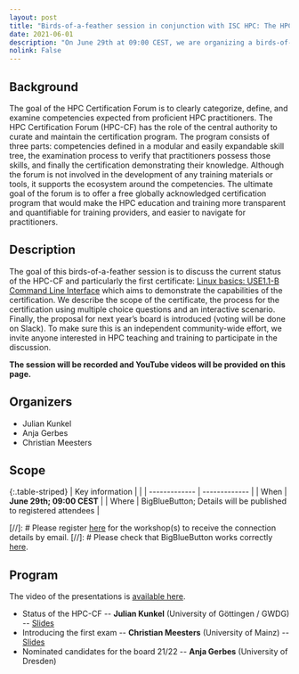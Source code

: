 ```yaml
---
layout: post
title: "Birds-of-a-feather session in conjunction with ISC HPC: The HPC Certification Forum"
date: 2021-06-01
description: "On June 29th at 09:00 CEST, we are organizing a birds-of-feather session aligned with the ISC HPC conference to discuss the HPC Certification effort."
nolink: False
---
```


## Background

The goal of the HPC Certification Forum is to clearly categorize, define, and examine competencies expected from proficient HPC practitioners. The HPC Certification Forum (HPC-CF) has the role of the central authority to curate and maintain the certification program. The program consists of three parts: competencies defined in a modular and easily expandable skill tree, the examination process to verify that practitioners possess those skills, and finally the certification demonstrating their knowledge. Although the forum is not involved in the development of any training materials or tools, it supports the ecosystem around the competencies.
The ultimate goal of the forum is to offer a free globally acknowledged certification program that would make the HPC education and training more transparent and quantifiable for training providers, and easier to navigate for practitioners.

## Description

The goal of this birds-of-a-feather session is to discuss the current status of the HPC-CF and particularly the first certificate: [Linux basics: USE1.1-B Command Line Interface](https://www.hpc-certification.org/wiki/skill-tree/use/1/1/b) which aims to demonstrate the capabilities of the certification. We describe the scope of the certificate, the process for the certification using multiple choice questions and an interactive scenario.
Finally, the proposal for next year’s board is introduced (voting will be done on Slack).
To make sure this is an independent community-wide effort, we invite anyone interested in HPC teaching and training to participate in the discussion.

**The session will be recorded and YouTube videos will be provided on this page.**

## Organizers

  * Julian Kunkel
  * Anja Gerbes
  * Christian Meesters

## Scope

{:.table-striped}
| Key information | | 
| ------------- | ------------- |
| When  | **June 29th; 09:00 CEST** |
| Where | BigBlueButton; Details will be published to registered attendees |

[//]: # Please register [here](https://forms.gle/K9PneUeMQSFcLHep6) for the workshop(s) to receive the connection details by email. 
[//]: # Please check that BigBlueButton works correctly [here](http://test.bigbluebutton.com/).

## Program

The video of the presentations is [available here](https://youtu.be/CDjBLI96jgA).

  * Status of the HPC-CF -- **Julian Kunkel** (University of Göttingen / GWDG) -- [Slides](https://github.com/HPC-certification-forum/talks/raw/master/2021-06-isc-hpc/presentation.pdf)
  * Introducing the first exam -- **Christian Meesters** (University of Mainz) -- [Slides](https://github.com/HPC-certification-forum/talks/raw/master/2021-06-isc-exam/presentation.pdf)
  * Nominated candidates for the board 21/22 -- **Anja Gerbes** (University of Dresden)
